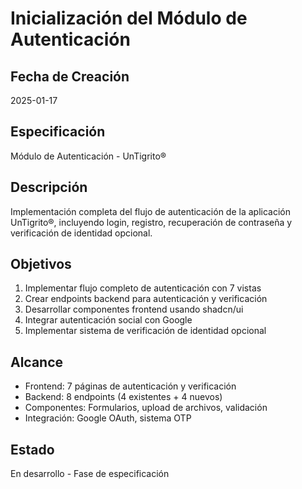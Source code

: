 # Inicialización del Módulo de Autenticación

## Fecha de Creación
2025-01-17

## Especificación
Módulo de Autenticación - UnTigrito®

## Descripción
Implementación completa del flujo de autenticación de la aplicación UnTigrito®, incluyendo login, registro, recuperación de contraseña y verificación de identidad opcional.

## Objetivos
1. Implementar flujo completo de autenticación con 7 vistas
2. Crear endpoints backend para autenticación y verificación
3. Desarrollar componentes frontend usando shadcn/ui
4. Integrar autenticación social con Google
5. Implementar sistema de verificación de identidad opcional

## Alcance
- Frontend: 7 páginas de autenticación y verificación
- Backend: 8 endpoints (4 existentes + 4 nuevos)
- Componentes: Formularios, upload de archivos, validación
- Integración: Google OAuth, sistema OTP

## Estado
En desarrollo - Fase de especificación
